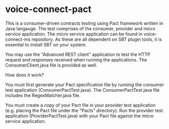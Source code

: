 # voice-connect-pact
This is a consumer-driven contracts testing using Pact framework written in Java langauge. The test comprises of the consumer, provider and micro service application. The micro service application can be found in voice-connect-ms repository. As these are all dependent on SBT plugin tools, it is essential to install SBT on your system. 

You may use the "Advanced REST client" application to test the HTTP request and responses received when running the applications. The ConsumerClient.java file is provided as well.

How does it work?

You must first generate your Pact specification file by running the consumer test application (ConsumerPactTest.java). The ConsumerPactTest.java file includes the RegexMatcher.java file. 

You must create a copy of your Pact file in your provider test application (e.g. placing the Pact file under the "Pacts" directory). Run the provider test application (ProviderPactTest.java) with your Pact file against the micro service application.








